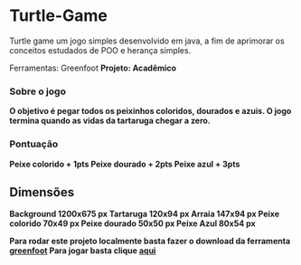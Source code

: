 # Turtle-Game
 
 
Turtle game  um jogo simples  desenvolvido em java, a fim de aprimorar os conceitos estudados de POO e herança simples.


Ferramentas: Greenfoot <b />
Projeto: Acadêmico 

### Sobre o jogo 

O objetivo é pegar todos os peixinhos coloridos, dourados e azuis. O jogo termina quando as vidas da tartaruga chegar a zero.

### Pontuação 

Peixe colorido + 1pts 
Peixe dourado  + 2pts
Peixe azul     + 3pts 


## Dimensões 
Background    1200x675 px
Tartaruga     120x94   px
Arraia        147x94   px
Peixe colorido 70x49   px
Peixe dourado  50x50   px
Peixe Azul     80x54   px

Para rodar este projeto localmente basta fazer o download da ferramenta [greenfoot](https://www.greenfoot.org/download)
Para jogar basta clique [aqui](https://www.greenfoot.org/scenarios/30272) 
